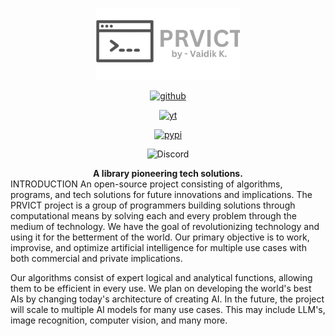 <p align="center"><img src="src\prvict\assets\icons\prvict-logo-sideways.png" width="230" alt="Prvict Logo"></p>
<div align="center">

[![github](https://img.shields.io/badge/-grey?logo=github)](https://github.com/VaidikKhurana/prvict)

[![yt](https://img.shields.io/badge/-grey?logo=youtube)](https://www.youtube.com/@VaidikKhurana)

[![pypi](https://img.shields.io/badge/-grey?logo=python&logoColor=white)](https://google.com)

![Discord](https://img.shields.io/badge/-grey?logo=discord&logoColor=white)

</div>

<div align="center">
<b>A library pioneering tech solutions.</b>
</div>
INTRODUCTION
An open-source project consisting of algorithms, programs, and tech solutions for future innovations and implications. The PRVICT project is a group of programmers building solutions through computational means by solving each and every problem through the medium of technology. We have the goal of revolutionizing technology and using it for the betterment of the world. Our primary objective is to work, improvise, and optimize artificial intelligence for multiple use cases with both commercial and private implications.

Our algorithms consist of expert logical and analytical functions, allowing them to be efficient in every use. We plan on developing the world's best AIs by changing today's architecture of creating AI. In the future, the project will scale to multiple AI models for many use cases. This may include LLM's, image recognition, computer vision, and many more.

